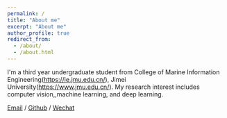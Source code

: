 ```yaml
---
permalink: /
title: "About me"
excerpt: "About me"
author_profile: true
redirect_from: 
  - /about/
  - /about.html
---
```


I'm a third year undergraduate student from College of Marine Information Engineering(https://ie.jmu.edu.cn/), Jimei University(https://www.jmu.edu.cn/). My research interest includes computer vision,,machine learning, and deep learning.

[Email](202021114013@jmu.edu.cn) / [Github](https://github.com/maoling66) / [Wechat](../images/wechat.jpg) 
